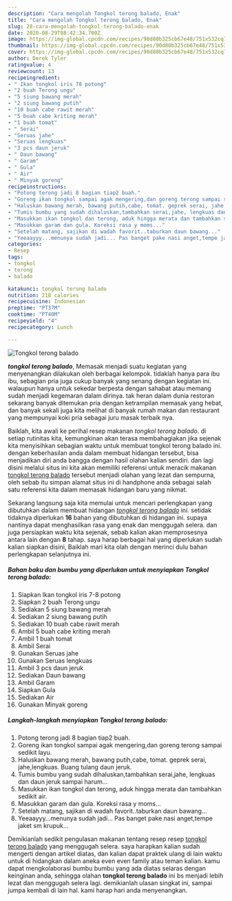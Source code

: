 ```yaml
---
description: "Cara mengolah Tongkol terong balado, Enak"
title: "Cara mengolah Tongkol terong balado, Enak"
slug: 28-cara-mengolah-tongkol-terong-balado-enak
date: 2020-08-29T08:42:34.700Z
image: https://img-global.cpcdn.com/recipes/90d80b325cb67e48/751x532cq70/tongkol-terong-balado-foto-resep-utama.jpg
thumbnail: https://img-global.cpcdn.com/recipes/90d80b325cb67e48/751x532cq70/tongkol-terong-balado-foto-resep-utama.jpg
cover: https://img-global.cpcdn.com/recipes/90d80b325cb67e48/751x532cq70/tongkol-terong-balado-foto-resep-utama.jpg
author: Derek Tyler
ratingvalue: 4
reviewcount: 13
recipeingredient:
- " Ikan tongkol iris 78 potong"
- "2 buah Terong ungu"
- "5 siung bawang merah"
- "2 siung bawang putih"
- "10 buah cabe rawit merah"
- "5 buah cabe kriting merah"
- "1 buah tomat"
- " Serai"
- "Seruas jahe"
- "Seruas lengkuas"
- "3 pcs daun jeruk"
- " Daun bawang"
- " Garam"
- " Gula"
- " Air"
- " Minyak goreng"
recipeinstructions:
- "Potong terong jadi 8 bagian tiap2 buah."
- "Goreng ikan tongkol sampai agak mengering,dan goreng terong sampai sedikit layu."
- "Haluskan bawang merah, bawang putih,cabe, tomat. geprek serai, jahe,lengkuas. Buang tulang daun jeruk."
- "Tumis bumbu yang sudah dihaluskan,tambahkan serai,jahe, lengkuas dan daun jeruk sampai harum..."
- "Masukkan ikan tongkol dan terong, aduk hingga merata dan tambahkan sedikit air."
- "Masukkan garam dan gula. Koreksi rasa y moms..."
- "Setelah matang, sajikan di wadah favorit..taburkan daun bawang..."
- "Yeeaayyy...menunya sudah jadi... Pas banget pake nasi anget,tempe jaket sm krupuk..."
categories:
- Resep
tags:
- tongkol
- terong
- balado

katakunci: tongkol terong balado 
nutrition: 218 calories
recipecuisine: Indonesian
preptime: "PT37M"
cooktime: "PT40M"
recipeyield: "4"
recipecategory: Lunch

---
```



![Tongkol terong balado](https://img-global.cpcdn.com/recipes/90d80b325cb67e48/751x532cq70/tongkol-terong-balado-foto-resep-utama.jpg)

<b><i>tongkol terong balado</i></b>, Memasak menjadi suatu kegiatan yang menyenangkan dilakukan oleh berbagai kelompok. tidaklah hanya para ibu ibu, sebagian pria juga cukup banyak yang senang dengan kegiatan ini. walaupun hanya untuk sekedar berpesta dengan sahabat atau memang sudah menjadi kegemaran dalam dirinya. tak heran dalam dunia restoran sekarang banyak ditemukan pria dengan ketrampilan memasak yang hebat, dan banyak sekali juga kita melihat di banyak rumah makan dan restaurant yang mempunyai koki pria sebagai juru masak terbaik nya.

Baiklah, kita awali ke perihal resep makanan <i>tongkol terong balado</i>. di setiap rutinitas kita, kemungkinan akan terasa membahagiakan jika sejenak kita menyisihkan sebagian waktu untuk membuat tongkol terong balado ini. dengan keberhasilan anda dalam membuat hidangan tersebut, bisa menjadikan diri anda bangga dengan hasil olahan kalian sendiri. dan lagi disini melalui situs ini kita akan memiliki referensi untuk meracik makanan <u>tongkol terong balado</u> tersebut menjadi olahan yang lezat dan sempurna, oleh sebab itu simpan alamat situs ini di handphone anda sebagai salah satu referensi kita dalam memasak hidangan baru yang nikmat.




Sekarang langsung saja kita memulai untuk mencari perlengkapan yang dibutuhkan dalam membuat hidangan <u><i>tongkol terong balado</i></u> ini. setidak tidaknya diperlukan <b>16</b> bahan yang dibutuhkan di hidangan ini. supaya nantinya dapat menghasilkan rasa yang enak dan menggugah selera. dan juga persiapkan waktu kita sejenak, sebab kalian akan memprosesnya antara lain dengan <b>8</b> tahap. saya harap berbagai hal yang diperlukan sudah kalian siapkan disini, Baiklah mari kita olah dengan merinci dulu bahan perlengkapan selanjutnya ini.

<!--inarticleads1-->

##### Bahan baku dan bumbu yang diperlukan untuk menyiapkan Tongkol terong balado:

1. Siapkan  Ikan tongkol iris 7-8 potong
1. Siapkan 2 buah Terong ungu
1. Sediakan 5 siung bawang merah
1. Sediakan 2 siung bawang putih
1. Sediakan 10 buah cabe rawit merah
1. Ambil 5 buah cabe kriting merah
1. Ambil 1 buah tomat
1. Ambil  Serai
1. Gunakan Seruas jahe
1. Gunakan Seruas lengkuas
1. Ambil 3 pcs daun jeruk
1. Sediakan  Daun bawang
1. Ambil  Garam
1. Siapkan  Gula
1. Sediakan  Air
1. Gunakan  Minyak goreng




<!--inarticleads2-->

##### Langkah-langkah menyiapkan Tongkol terong balado:

1. Potong terong jadi 8 bagian tiap2 buah.
1. Goreng ikan tongkol sampai agak mengering,dan goreng terong sampai sedikit layu.
1. Haluskan bawang merah, bawang putih,cabe, tomat. geprek serai, jahe,lengkuas. Buang tulang daun jeruk.
1. Tumis bumbu yang sudah dihaluskan,tambahkan serai,jahe, lengkuas dan daun jeruk sampai harum...
1. Masukkan ikan tongkol dan terong, aduk hingga merata dan tambahkan sedikit air.
1. Masukkan garam dan gula. Koreksi rasa y moms...
1. Setelah matang, sajikan di wadah favorit..taburkan daun bawang...
1. Yeeaayyy...menunya sudah jadi... Pas banget pake nasi anget,tempe jaket sm krupuk...




Demikianlah sedikit pengulasan makanan tentang resep resep <u>tongkol terong balado</u> yang menggugah selera. saya harapkan kalian sudah mengerti dengan artikel diatas, dan kalian dapat praktek ulang di lain waktu untuk di hidangkan dalam aneka even even family atau teman kalian. kamu dapat mengkolaborasi bumbu bumbu yang ada diatas selaras dengan keinginan anda, sehingga olahan <b>tongkol terong balado</b> ini bs menjadi lebih lezat dan menggugah selera lagi. demikianlah ulasan singkat ini, sampai jumpa kembali di lain hal. kami harap hari anda menyenangkan.
